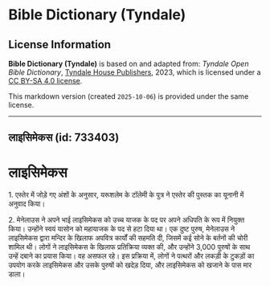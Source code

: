 # Bible Dictionary (Tyndale)

## License Information

**Bible Dictionary (Tyndale)** is based on and adapted from: _Tyndale Open Bible Dictionary_, [Tyndale House Publishers](https://tyndaleopenresources.com/), 2023, which is licensed under a [CC BY-SA 4.0 license](https://creativecommons.org/licenses/by-sa/4.0/legalcode.en).

This markdown version (created `2025-10-06`) is provided under the same license.



--------------------------------

## लाइसिमेकस (id: 733403)

लाइसिमेकस
=========

1\. एस्तेर में जोड़े गए अंशों के अनुसार, यरूशलेम के टॉलेमी के पुत्र ने एस्तेर की पुस्तक का यूनानी में अनुवाद किया।

2\. मेनेलाउस ने अपने भाई लाइसिमेकस को उच्च याजक के पद पर अपने अधिपति के रूप में नियुक्त किया। उन्होंने स्वयं यासोन को महायाजक के पद से हटा दिया था। एक दुष्ट पुरुष, मेनेलाउस ने लाइसिमेकस द्वारा मन्दिर के खिलाफ अपवित्र कार्यों की सहमति दी, जिसमें कई सोने के बर्तनों की चोरी शामिल थी। लोगों ने लाइसिमेकस के खिलाफ प्रतिक्रिया व्यक्त की, और उन्होंने 3,000 पुरुषों के साथ उन्हें दबाने का प्रयास किया। वह असफल रहे। इस प्रक्रिया में, लोगों ने पत्थरों और लकड़ी के टुकड़ों का उपयोग करके लाइसिमेकस और उसके पुरुषों को खदेड़ दिया, और लाइसिमेकस को खजाने के पास मार डाला।


